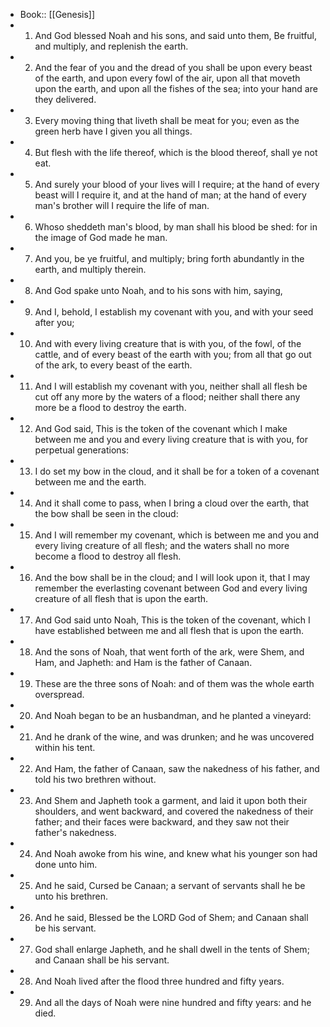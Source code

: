 - Book:: [[Genesis]]
- 1. And God blessed Noah and his sons, and said unto them, Be fruitful, and multiply, and replenish the earth.
- 2. And the fear of you and the dread of you shall be upon every beast of the earth, and upon every fowl of the air, upon all that moveth upon the earth, and upon all the fishes of the sea; into your hand are they delivered.
- 3. Every moving thing that liveth shall be meat for you; even as the green herb have I given you all things.
- 4. But flesh with the life thereof, which is the blood thereof, shall ye not eat.
- 5. And surely your blood of your lives will I require; at the hand of every beast will I require it, and at the hand of man; at the hand of every man's brother will I require the life of man.
- 6. Whoso sheddeth man's blood, by man shall his blood be shed: for in the image of God made he man.
- 7. And you, be ye fruitful, and multiply; bring forth abundantly in the earth, and multiply therein.
- 8. And God spake unto Noah, and to his sons with him, saying,
- 9. And I, behold, I establish my covenant with you, and with your seed after you;
- 10. And with every living creature that is with you, of the fowl, of the cattle, and of every beast of the earth with you; from all that go out of the ark, to every beast of the earth.
- 11. And I will establish my covenant with you, neither shall all flesh be cut off any more by the waters of a flood; neither shall there any more be a flood to destroy the earth.
- 12. And God said, This is the token of the covenant which I make between me and you and every living creature that is with you, for perpetual generations:
- 13. I do set my bow in the cloud, and it shall be for a token of a covenant between me and the earth.
- 14. And it shall come to pass, when I bring a cloud over the earth, that the bow shall be seen in the cloud:
- 15. And I will remember my covenant, which is between me and you and every living creature of all flesh; and the waters shall no more become a flood to destroy all flesh.
- 16. And the bow shall be in the cloud; and I will look upon it, that I may remember the everlasting covenant between God and every living creature of all flesh that is upon the earth.
- 17. And God said unto Noah, This is the token of the covenant, which I have established between me and all flesh that is upon the earth.
- 18. And the sons of Noah, that went forth of the ark, were Shem, and Ham, and Japheth: and Ham is the father of Canaan.
- 19. These are the three sons of Noah: and of them was the whole earth overspread.
- 20. And Noah began to be an husbandman, and he planted a vineyard:
- 21. And he drank of the wine, and was drunken; and he was uncovered within his tent.
- 22. And Ham, the father of Canaan, saw the nakedness of his father, and told his two brethren without.
- 23. And Shem and Japheth took a garment, and laid it upon both their shoulders, and went backward, and covered the nakedness of their father; and their faces were backward, and they saw not their father's nakedness.
- 24. And Noah awoke from his wine, and knew what his younger son had done unto him.
- 25. And he said, Cursed be Canaan; a servant of servants shall he be unto his brethren.
- 26. And he said, Blessed be the LORD God of Shem; and Canaan shall be his servant.
- 27. God shall enlarge Japheth, and he shall dwell in the tents of Shem; and Canaan shall be his servant.
- 28. And Noah lived after the flood three hundred and fifty years.
- 29. And all the days of Noah were nine hundred and fifty years: and he died.
